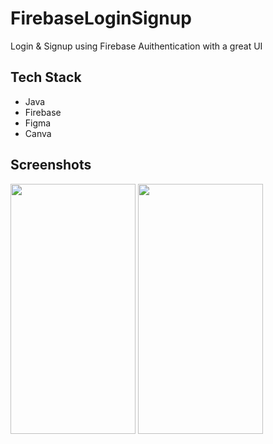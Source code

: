 # FirebaseLoginSignup 

Login & Signup using Firebase Auithentication with a great UI
## Tech Stack

* Java
* Firebase
* Figma
* Canva


## Screenshots

<img src="https://user-images.githubusercontent.com/81816979/230933236-55dfe3c6-d285-45cd-885c-8597d4f44cd3.png" width="200" height="400"/>
<img src="https://user-images.githubusercontent.com/81816979/230937208-2c88367b-4029-4b97-b1b5-3fb3649c888f.png" width="200" height="400"/>
